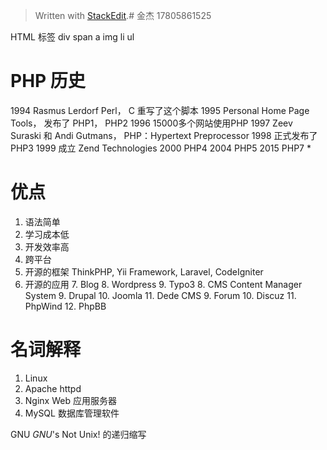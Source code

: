 


> Written with [StackEdit](https://stackedit.io/).#  金杰  17805861525

HTML 标签
div span a img li ul 


# PHP 历史 
1994 Rasmus Lerdorf   Perl， C 重写了这个脚本
1995 Personal Home Page Tools， 发布了 PHP1， PHP2
1996 15000多个网站使用PHP
1997 Zeev Suraski 和 Andi Gutmans， PHP：Hypertext Preprocessor 
1998 正式发布了PHP3
1999 成立 Zend Technologies 
2000 PHP4
2004 PHP5
2015 PHP7 *

# 优点
1. 语法简单
2. 学习成本低
3. 开发效率高
4. 跨平台
5. 开源的框架 ThinkPHP, Yii Framework, Laravel, CodeIgniter
6. 开源的应用
	7. Blog
		8. Wordpress
		9. Typo3
	8. CMS Content Manager System
		9. Drupal
		10. Joomla
		11. Dede CMS
	9. Forum
		10. Discuz
		11. PhpWind
		12. PhpBB

# 名词解释
1. Linux
2. Apache httpd
3. Nginx  Web 应用服务器
4. MySQL 数据库管理软件 		 
		 





GNU 
_GNU_'s Not Unix! 的递归缩写
<!--stackedit_data:
eyJoaXN0b3J5IjpbLTY3NjA5NjQzNCw3MzA5OTgxMTZdfQ==
-->